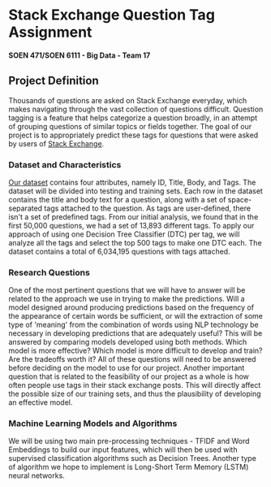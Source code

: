 # Stack Exchange Question Tag Assignment

#### SOEN 471/SOEN 6111 - Big Data - Team 17

## Project Definition

Thousands of questions are asked on Stack Exchange everyday, which makes navigating through the vast collection of questions difficult. Question tagging is a feature that helps categorize a question broadly, in an attempt of grouping questions of similar topics or fields together. The goal of our project is to appropriately predict these tags for questions that were asked by users of [Stack Exchange](https://stackexchange.com).

### Dataset and Characteristics

[Our dataset](https://www.kaggle.com/c/facebook-recruiting-iii-keyword-extraction/) contains four attributes, namely ID, Title, Body, and Tags. The dataset will be divided into testing and training sets. Each row in the dataset contains the title and body text for a question, along with a set of space-separated tags attached to the question. As tags are user-defined, there isn't a set of predefined tags. From our initial analysis, we found that in the first 50,000 questions, we had a set of 13,893 different tags. To apply our approach of using one Decision Tree Classifier (DTC) per tag, we will analyze all the tags and select the top 500 tags to make one DTC each. The dataset contains a total of 6,034,195 questions with tags attached.

### Research Questions

One of the most pertinent questions that we will have to answer will be related to the approach we use in trying to make the predictions. Will a model designed around producing predictions based on the frequency of the appearance of certain words be sufficient, or will the extraction of some type of 'meaning' from the combination of words using NLP technology be necessary in developing predictions that are adequately useful?
This will be answered by comparing models developed using both methods. Which model is more effective? Which model is more difficult to develop and train? Are the tradeoffs worth it? All of these questions will need to be answered before deciding on the model to use for our project.
Another important question that is related to the feasibility of our project as a whole is how often people use tags in their stack exchange posts. This will directly affect the possible size of our training sets, and thus the plausibility of developing an effective model.

### Machine Learning Models and Algorithms

We will be using two main pre-processing techniques - TFIDF and Word Embeddings to build our input features, which will then be used with supervised classification algorithms such as Decision Trees. Another type of algorithm we hope to implement is Long-Short Term Memory (LSTM) neural networks.
